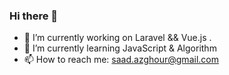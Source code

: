 ### Hi there 👋

- 🔭 I’m currently working on Laravel && Vue.js .
- 🌱 I’m currently learning JavaScript & Algorithm
- 📫 How to reach me: saad.azghour@gmail.com
